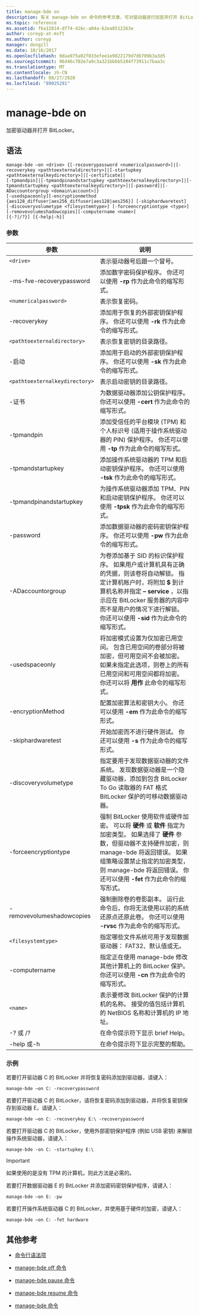 ```yaml
---
title: manage-bde on
description: 有关 manage-bde on 命令的参考文章，可对驱动器进行加密并打开 BitLocker。
ms.topic: reference
ms.assetid: f6a12814-df74-416c-a04a-62ea8512263e
author: coreyp-at-msft
ms.author: coreyp
manager: dongill
ms.date: 10/16/2017
ms.openlocfilehash: 9daa975a02f033efee1e9822179d7db709b3a3d5
ms.sourcegitcommit: 96d46c702e7a9c3a321bbbb5284f73911c7baa3c
ms.translationtype: MT
ms.contentlocale: zh-CN
ms.lasthandoff: 08/27/2020
ms.locfileid: "89025291"
---
```

# <a name="manage-bde-on"></a>manage-bde on

加密驱动器并打开 BitLocker。

## <a name="syntax"></a>语法

```
manage-bde –on <drive> {[-recoverypassword <numericalpassword>]|[-recoverykey <pathtoexternaldirectory>]|[-startupkey <pathtoexternalkeydirectory>]|[-certificate]|
[-tpmandpin]|[-tpmandpinandstartupkey <pathtoexternalkeydirectory>]|[-tpmandstartupkey <pathtoexternalkeydirectory>]|[-password]|[-ADaccountorgroup <domain\account>]}
[-usedspaceonly][-encryptionmethod {aes128_diffuser|aes256_diffuser|aes128|aes256}] [-skiphardwaretest] [-discoveryvolumetype <filesystemtype>] [-forceencryptiontype <type>] [-removevolumeshadowcopies][-computername <name>]
[{-?|/?}] [{-help|-h}]
```

### <a name="parameters"></a>参数

| 参数 | 说明 |
| --------- | ----------- |
| `<drive>` | 表示驱动器号后跟一个冒号。 |
| -ms-fve-recoverypassword | 添加数字密码保护程序。 你还可以使用 **-rp** 作为此命令的缩写形式。 |
| `<numericalpassword>` | 表示恢复密码。 |
| -recoverykey | 添加用于恢复的外部密钥保护程序。 你还可以使用 **-rk** 作为此命令的缩写形式。 |
| `<pathtoexternaldirectory>` | 表示恢复密钥的目录路径。 |
| -启动 | 添加用于启动的外部密钥保护程序。 你还可以使用 **-sk** 作为此命令的缩写形式。 |
| `<pathtoexternalkeydirectory>` | 表示启动密钥的目录路径。 |
| -证书 | 为数据驱动器添加公钥保护程序。 你还可以使用 **-cert** 作为此命令的缩写形式。 |
| -tpmandpin | 添加受信任的平台模块 (TPM) 和个人标识号 (适用于操作系统驱动器的 PIN) 保护程序。 你还可以使用 **-tp** 作为此命令的缩写形式。 |
| -tpmandstartupkey | 添加操作系统驱动器的 TPM 和启动密钥保护程序。 你还可以使用 **-tsk** 作为此命令的缩写形式。 |
| -tpmandpinandstartupkey | 为操作系统驱动器添加 TPM、PIN 和启动密钥保护程序。 你还可以使用 **-tpsk** 作为此命令的缩写形式。 |
| -password | 添加数据驱动器的密码密钥保护程序。 你还可以使用 **-pw** 作为此命令的缩写形式。 |
| -ADaccountorgroup | 为卷添加基于 SID 的标识保护程序。 如果用户或计算机具有正确的凭据，则该卷将自动解锁。 指定计算机帐户时，将附加 **$** 到计算机名称并指定 **– service** ，以指示应在 BitLocker 服务器的内容中而不是用户的情况下进行解锁。 你还可以使用 **-sid** 作为此命令的缩写形式。 |
| -usedspaceonly | 将加密模式设置为仅加密已用空间。 包含已用空间的卷部分将被加密，但可用空间不会被加密。 如果未指定此选项，则卷上的所有已用空间和可用空间都将加密。 你还可以将 **用作** 此命令的缩写形式。 |
| -encryptionMethod | 配置加密算法和密钥大小。 你还可以使用 **-em** 作为此命令的缩写形式。 |
| -skiphardwaretest | 开始加密而不进行硬件测试。 你还可以使用 **-s** 作为此命令的缩写形式。 |
| -discoveryvolumetype | 指定要用于发现数据驱动器的文件系统。 发现数据驱动器是一个隐藏驱动器，添加到包含 BitLocker To Go 读取器的 FAT 格式 BitLocker 保护的可移动数据驱动器。 |
| -forceencryptiontype | 强制 BitLocker 使用软件或硬件加密。 可以将 **硬件** 或 **软件** 指定为加密类型。 如果选择了 **硬件** 参数，但驱动器不支持硬件加密，则 manage-bde 将返回错误。 如果组策略设置禁止指定的加密类型，则 manage-bde 将返回错误。 你还可以使用 **-fet** 作为此命令的缩写形式。 |
| -removevolumeshadowcopies | 强制删除卷的卷影副本。 运行此命令后，你将无法使用以前的系统还原点还原此卷。 你还可以使用 **-rvsc** 作为此命令的缩写形式。 |
| `<filesystemtype>` | 指定哪些文件系统可用于发现数据驱动器： FAT32、默认值或无。 |
| -computername | 指定正在使用 manage-bde 修改其他计算机上的 BitLocker 保护。 你还可以使用 **-cn** 作为此命令的缩写形式。 |
| `<name>` | 表示要修改 BitLocker 保护的计算机的名称。 接受的值包括计算机的 NetBIOS 名称和计算机的 IP 地址。 |
| -? 或 /? | 在命令提示符下显示 brief Help。 |
| -help 或-h | 在命令提示符下显示完整的帮助。 |

### <a name="examples"></a>示例

若要打开驱动器 C 的 BitLocker 并将恢复密码添加到驱动器，请键入：

```
manage-bde –on C: -recoverypassword
```

若要打开驱动器 C 的 BitLocker，请将恢复密码添加到驱动器，并将恢复密钥保存到驱动器 E，请键入：

```
manage-bde –on C: -recoverykey E:\ -recoverypassword
```

若要打开驱动器 C 的 BitLocker，使用外部密钥保护程序 (例如 USB 密钥) 来解锁操作系统驱动器，请键入：

```
manage-bde -on C: -startupkey E:\
```

> [!IMPORTANT]
> 如果使用的是没有 TPM 的计算机，则此方法是必需的。

若要打开数据驱动器 E 的 BitLocker 并添加密码密钥保护程序，请键入：

```
manage-bde –on E: -pw
```

若要打开操作系统驱动器 C 的 BitLocker，并使用基于硬件的加密，请键入：

```
manage-bde –on C: -fet hardware
```

## <a name="additional-references"></a>其他参考

- [命令行语法项](command-line-syntax-key.md)

- [manage-bde off 命令](manage-bde-off.md)

- [manage-bde pause 命令](manage-bde-pause.md)

- [manage-bde resume 命令](manage-bde-resume.md)

- [manage-bde 命令](manage-bde.md)
